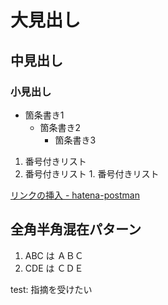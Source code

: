 # 大見出し
## 中見出し
### 小見出し

- 箇条書き1
  - 箇条書き2
    - 箇条書き3

1. 番号付きリスト
  1. 番号付きリスト
    1. 番号付きリスト

[リンクの挿入 - hatena-postman](https://github.com/various999stars/hatena-postman)

## 全角半角混在パターン
1. ABC は ＡＢＣ
2. CDE は ＣＤＥ

test: 指摘を受けたい
